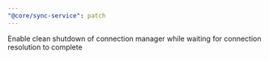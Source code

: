 ```yaml
---
"@core/sync-service": patch
---
```


Enable clean shutdown of connection manager while waiting for connection resolution to complete
